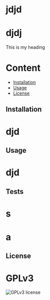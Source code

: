# jdjd
  # djdj
  This is my heading
  # Content
* [Installation](#installation)
* [Usage](#usage)
* [License](#license)
## Installation 
  # djd
## Usage
  # djd
## Tests
  # s
  # a
## License
  # GPLv3
  ![GPLv3 license](https://img.shields.io/badge/License-GPLv3-blue.svg)
